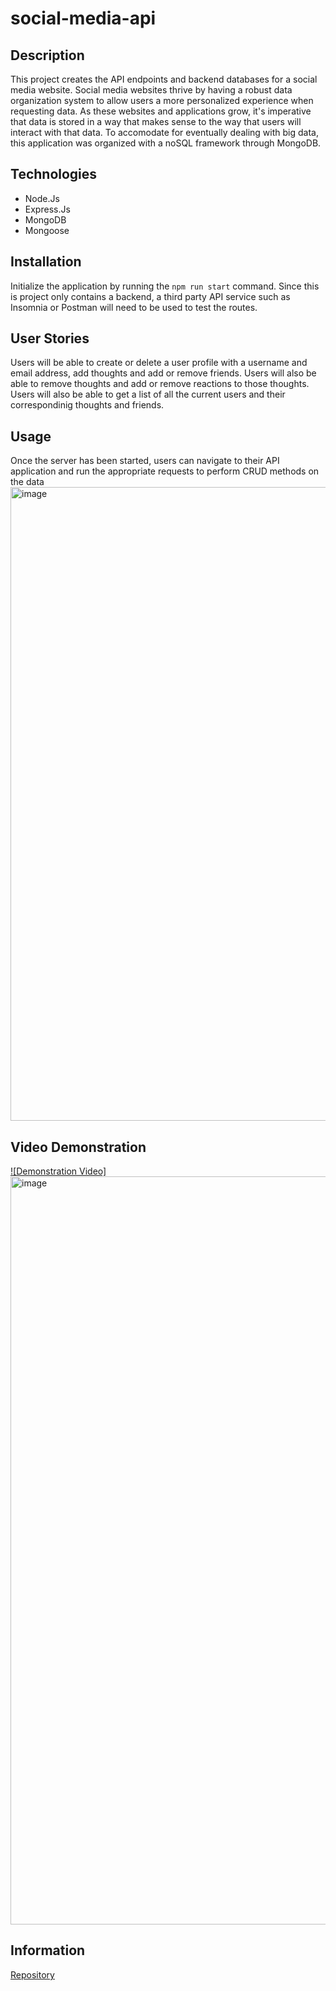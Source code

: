 # social-media-api

## Description
This project creates the API endpoints and backend databases for a social media website. Social media websites thrive by having a robust data organization system to allow users a more personalized experience when requesting data. As these websites and applications grow, it's imperative that data is stored in a way that makes sense to the way that users will interact with that data. To accomodate for eventually dealing with big data, this application was organized with a noSQL framework through MongoDB.

## Technologies
* Node.Js
* Express.Js
* MongoDB
* Mongoose

## Installation
Initialize the application by running the `npm run start` command. Since this is project only contains a backend, a third party API service such as Insomnia or Postman will need to be used to test the routes. 

## User Stories
Users will be able to create or delete a user profile with a username and email address, add thoughts and add or remove friends. Users will also be able to remove thoughts and add or remove reactions to those thoughts. Users will also be able to get a list of all the current users and their correspondinig thoughts and friends.


## Usage
Once the server has been started, users can navigate to their API application and run the appropriate requests to perform CRUD methods on the data
<img width="1014" alt="image" src="https://user-images.githubusercontent.com/86696492/197665933-9609c7c8-a166-4ee1-8fe0-ae83008e9ea8.png">


## Video Demonstration
[![Demonstration Video]  <img width="1197" alt="image" src="https://user-images.githubusercontent.com/86696492/164565914-f0f9be88-ae7c-4f5a-a049-1c20f3a63177.png">](https://bootcampspot.instructuremedia.com/embed/c6697d43-d53d-49a9-9db8-0a25451dac6e "Demonstration")
## Information
[Repository](https://github.com/nicolalenee/social-media-api)
